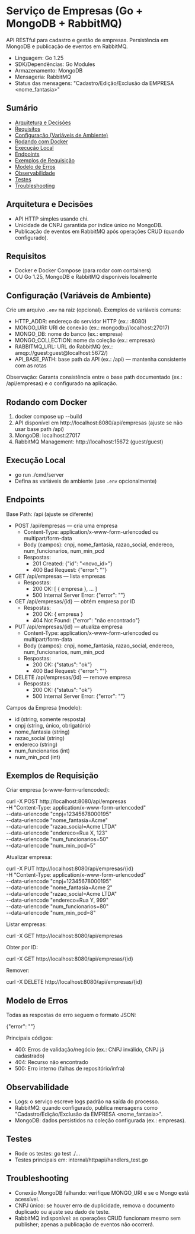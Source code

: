 # Serviço de Empresas (Go + MongoDB + RabbitMQ)

API RESTful para cadastro e gestão de empresas. Persistência em MongoDB e publicação de eventos em RabbitMQ.

- Linguagem: Go 1.25
- SDK/Dependências: Go Modules
- Armazenamento: MongoDB
- Mensageria: RabbitMQ
- Status das mensagens: "Cadastro/Edição/Exclusão da EMPRESA <nome_fantasia>"

## Sumário
- [Arquitetura e Decisões](#arquitetura-e-decisões)
- [Requisitos](#requisitos)
- [Configuração (Variáveis de Ambiente)](#configuração-variáveis-de-ambiente)
- [Rodando com Docker](#rodando-com-docker)
- [Execução Local](#execução-local)
- [Endpoints](#endpoints)
- [Exemplos de Requisição](#exemplos-de-requisição)
- [Modelo de Erros](#modelo-de-erros)
- [Observabilidade](#observabilidade)
- [Testes](#testes)
- [Troubleshooting](#troubleshooting)

## Arquitetura e Decisões
- API HTTP simples usando chi.
- Unicidade de CNPJ garantida por índice único no MongoDB.
- Publicação de eventos em RabbitMQ após operações CRUD (quando configurado).

## Requisitos
- Docker e Docker Compose (para rodar com containers)
- OU Go 1.25, MongoDB e RabbitMQ disponíveis localmente

## Configuração (Variáveis de Ambiente)
Crie um arquivo `.env` na raiz (opcional). Exemplos de variáveis comuns:

- HTTP_ADDR: endereço do servidor HTTP (ex.: :8080)
- MONGO_URI: URI de conexão (ex.: mongodb://localhost:27017)
- MONGO_DB: nome do banco (ex.: empresa)
- MONGO_COLLECTION: nome da coleção (ex.: empresas)
- RABBITMQ_URL: URL do RabbitMQ (ex.: amqp://guest:guest@localhost:5672/)
- API_BASE_PATH: base path da API (ex.: /api) — mantenha consistente com as rotas

Observação: Garanta consistência entre o base path documentado (ex.: /api/empresas) e o configurado na aplicação.

## Rodando com Docker
1) docker compose up --build
2) API disponível em http://localhost:8080/api/empresas (ajuste se não usar base path /api)
3) MongoDB: localhost:27017
4) RabbitMQ Management: http://localhost:15672 (guest/guest)

## Execução Local
- go run ./cmd/server
- Defina as variáveis de ambiente (use `.env` opcionalmente)

## Endpoints
Base Path: /api (ajuste se diferente)

- POST   /api/empresas — cria uma empresa
  - Content-Type: application/x-www-form-urlencoded ou multipart/form-data
  - Body (campos): cnpj, nome_fantasia, razao_social, endereco, num_funcionarios, num_min_pcd
  - Respostas:
    - 201 Created: {"id": "<novo_id>"}
    - 400 Bad Request: {"error": "<mensagem>"}
- GET    /api/empresas — lista empresas
  - Respostas:
    - 200 OK: [ { empresa }, ... ]
    - 500 Internal Server Error: {"error": "<mensagem>"}
- GET    /api/empresas/{id} — obtém empresa por ID
  - Respostas:
    - 200 OK: { empresa }
    - 404 Not Found: {"error": "não encontrado"}
- PUT    /api/empresas/{id} — atualiza empresa
  - Content-Type: application/x-www-form-urlencoded ou multipart/form-data
  - Body (campos): cnpj, nome_fantasia, razao_social, endereco, num_funcionarios, num_min_pcd
  - Respostas:
    - 200 OK: {"status": "ok"}
    - 400 Bad Request: {"error": "<mensagem>"}
- DELETE /api/empresas/{id} — remove empresa
  - Respostas:
    - 200 OK: {"status": "ok"}
    - 500 Internal Server Error: {"error": "<mensagem>"}

Campos da Empresa (modelo):
- id (string, somente resposta)
- cnpj (string, único, obrigatório)
- nome_fantasia (string)
- razao_social (string)
- endereco (string)
- num_funcionarios (int)
- num_min_pcd (int)

## Exemplos de Requisição

Criar empresa (x-www-form-urlencoded):

curl -X POST http://localhost:8080/api/empresas \
  -H "Content-Type: application/x-www-form-urlencoded" \
  --data-urlencode "cnpj=12345678000195" \
  --data-urlencode "nome_fantasia=Acme" \
  --data-urlencode "razao_social=Acme LTDA" \
  --data-urlencode "endereco=Rua X, 123" \
  --data-urlencode "num_funcionarios=50" \
  --data-urlencode "num_min_pcd=5"

Atualizar empresa:

curl -X PUT http://localhost:8080/api/empresas/{id} \
  -H "Content-Type: application/x-www-form-urlencoded" \
  --data-urlencode "cnpj=12345678000195" \
  --data-urlencode "nome_fantasia=Acme 2" \
  --data-urlencode "razao_social=Acme LTDA" \
  --data-urlencode "endereco=Rua Y, 999" \
  --data-urlencode "num_funcionarios=80" \
  --data-urlencode "num_min_pcd=8"

Listar empresas:

curl -X GET http://localhost:8080/api/empresas

Obter por ID:

curl -X GET http://localhost:8080/api/empresas/{id}

Remover:

curl -X DELETE http://localhost:8080/api/empresas/{id}

## Modelo de Erros
Todas as respostas de erro seguem o formato JSON:

{"error": "<mensagem>"}

Principais códigos:
- 400: Erros de validação/negócio (ex.: CNPJ inválido, CNPJ já cadastrado)
- 404: Recurso não encontrado
- 500: Erro interno (falhas de repositório/infra)

## Observabilidade
- Logs: o serviço escreve logs padrão na saída do processo.
- RabbitMQ: quando configurado, publica mensagens como "Cadastro/Edição/Exclusão da EMPRESA <nome_fantasia>".
- MongoDB: dados persistidos na coleção configurada (ex.: empresas).

## Testes
- Rode os testes: go test ./...
- Testes principais em: internal/httpapi/handlers_test.go

## Troubleshooting
- Conexão MongoDB falhando: verifique MONGO_URI e se o Mongo está acessível.
- CNPJ único: se houver erro de duplicidade, remova o documento duplicado ou ajuste seu dado de teste.
- RabbitMQ indisponível: as operações CRUD funcionam mesmo sem publisher; apenas a publicação de eventos não ocorrerá.
